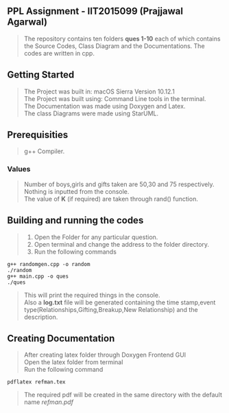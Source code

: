 ## PPL Assignment - IIT2015099 (Prajjawal Agarwal)
>The repository contains ten folders **ques 1-10** each of which contains the Source Codes, Class Diagram and the Documentations.
>The codes are written in cpp.

## Getting Started
>The Project was built in: macOS Sierra Version 10.12.1                      
>The Project was built using: Command Line tools in the terminal.   
>The Documentation was made using Doxygen and Latex.        
>The class Diagrams were made using StarUML.

## Prerequisities
>g++ Compiler.

### Values
>Number of boys,girls and gifts taken are 50,30 and 75 respectively.  
>Nothing is inputted from the console.  
>The value of **K** (if required) are taken through rand() function.  

## Building and running the codes
>1. Open the Folder for any particular question.      
>2. Open terminal and change the address to the folder directory.  
>3. Run the following commands  
```
g++ randomgen.cpp -o random
./random
g++ main.cpp -o ques
./ques
```      
>This will print the required things in the console.  
>Also a **log.txt** file will be generated containing the time stamp,event type(Relationships,Gifting,Breakup,New Relationship) and the description.  

## Creating Documentation
>After creating latex folder through Doxygen Frontend GUI  
>Open the latex folder from terminal  
>Run the following command
```
pdflatex refman.tex
```
>The required pdf will be created in the same directory with the default name *refman.pdf*
